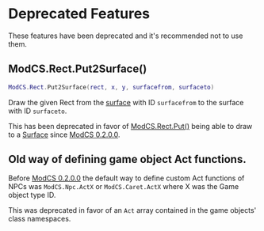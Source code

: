 # Deprecated Features

These features have been deprecated and it's recommended not to use them.

## ModCS.Rect.Put2Surface()

```lua
ModCS.Rect.Put2Surface(rect, x, y, surfacefrom, surfaceto)
```

Draw the given Rect from the [surface](/api/drawing/surface/) with ID `surfacefrom` to the surface with ID `surfaceto`.

This has been deprecated in favor of [ModCS.Rect.Put()](/api/drawing/rect/#modcsrectput)  being able to draw to a [Surface](/api/drawing/surface/) since [ModCS 0.2.0.0](/releases/#modcs-0200).

## Old way of defining game object Act functions. 

Before [ModCS 0.2.0.0](/releases/#modcs-0200) the default way to define custom Act functions of NPCs was `ModCS.Npc.ActX` or `ModCS.Caret.ActX` where X was the Game object type ID.

This was deprecated in favor of an `Act` array contained in the game objects' class namespaces.